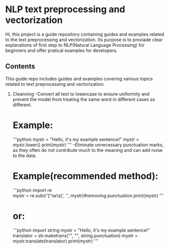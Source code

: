 # NLP text preprocessing and vectorization
Hi, this project is a guide repository containing guides and examples related to the text preprocessing and vectorization. Its purpose is to proviade clear explanations of first step to NLP(Natural Language Processing) for beginners and offer pratical examples for developers.

## Contents
This guide repo includes guides and examples covering various topics related to text preprocessing and vectorization:

1. Cleanning
   -Convert all text to lowercase to ensure uniformity and prevent the model from treating the same word in different cases as different.
   # Example:
   '''python
   mystr = "Hello, it's my example sentence!"
   mystr = mystr.lower()
   print(mystr)
   '''
   -Eliminate unnecessary punctuation marks, as they often do not contribute much to the meaning and can add noise to the data.
   # Example(recommended method):
   '''python
   import re  
   mystr = re.sub(r'[^\w\s]', '', mystr)#removing punctuation
   print(mystr)
   '''
   # or:
   '''python
   import string
   mystr = "Hello, it's my example sentence!"
   translator = str.maketrans("", "", string.punctuation)
   mystr = mystr.translate(translator)
   print(mystr)
   '''

